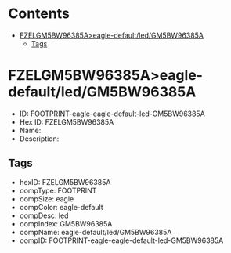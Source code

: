 



Contents
========

* [FZELGM5BW96385A>eagle-default/led/GM5BW96385A](#fzelgm5bw96385aeagle-defaultledgm5bw96385a)
	* [Tags](#tags)

# FZELGM5BW96385A>eagle-default/led/GM5BW96385A

- ID: FOOTPRINT-eagle-eagle-default-led-GM5BW96385A
- Hex ID: FZELGM5BW96385A
- Name: 
- Description: 

## Tags

- hexID: FZELGM5BW96385A
- oompType: FOOTPRINT
- oompSize: eagle
- oompColor: eagle-default
- oompDesc: led
- oompIndex: GM5BW96385A
- oompName: eagle-default/led/GM5BW96385A
- oompID: FOOTPRINT-eagle-eagle-default-led-GM5BW96385A
